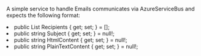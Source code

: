 A simple service to handle Emails communicates via AzureServiceBus and expects the following format:

</ul>
<li>
public List<String> Recipients { get; set; } = [];  
</li>

<li>
public string Subject { get; set; } = null!;
</li>  

<li>  
public string HtmlContent { get; set; } = null!;
</li>

<li>
public string PlainTextContent { get; set; } = null!;
</li>
<ul>
  
